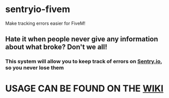 # sentryio-fivem
Make tracking errors easier for FiveM!

## Hate it when people never give any information about what broke? Don't we all!
### This system will allow you to keep track of errors on [Sentry.io](https://sentry.io/), so you never lose them

# USAGE CAN BE FOUND ON THE [WIKI](https://github.com/IllusiveTea/sentryio-fivem/wiki)
